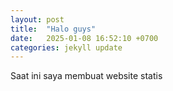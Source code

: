 ```yaml
---
layout: post
title:  "Halo guys"
date:   2025-01-08 16:52:10 +0700
categories: jekyll update
---
```

Saat ini saya membuat website statis